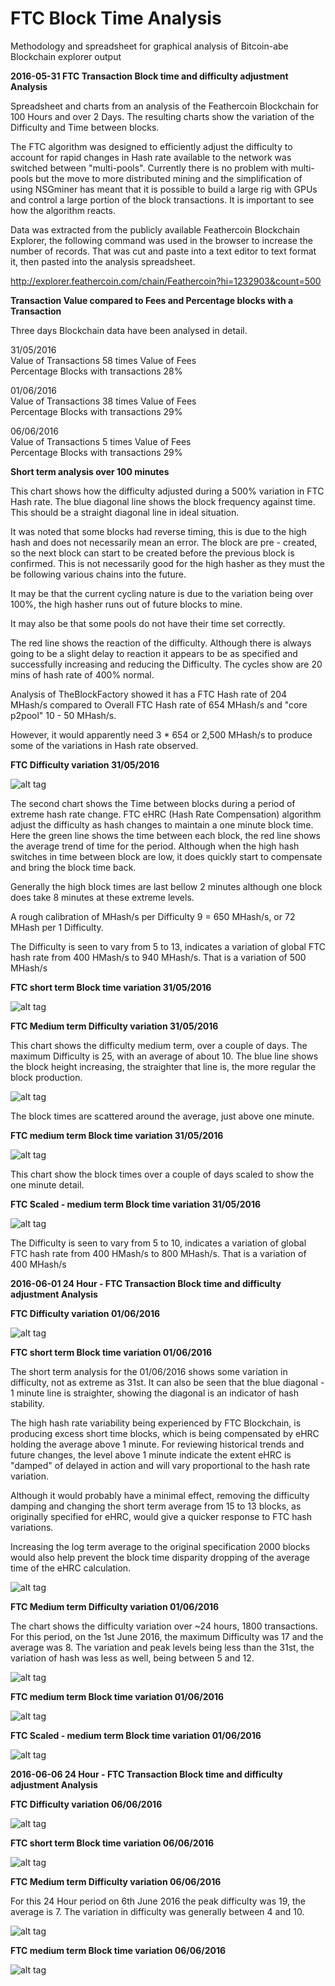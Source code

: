 # FTC Block Time Analysis
Methodology and spreadsheet for graphical analysis of Bitcoin-abe Blockchain explorer output
 
**2016-05-31 FTC Transaction Block time and difficulty adjustment Analysis**

Spreadsheet and charts from an analysis of the Feathercoin Blockchain for 100 Hours and over 2 Days. The resulting charts show the variation of the Difficulty and Time between blocks.

The FTC algorithm was designed to efficiently adjust the difficulty to account for rapid changes in Hash rate available to the network was switched between "multi-pools". Currently there is no problem with multi-pools but the move to more distributed mining and the simplification of using NSGminer has meant that it is possible to build a large rig with GPUs and control a large portion of the block transactions.
It is important to see how the algorithm reacts.

Data was extracted from the publicly available Feathercoin Blockchain Explorer, the following command was used in the browser to increase the number of records. That was cut and paste into a text editor to text format it, then pasted into the analysis spreadsheet.

http://explorer.feathercoin.com/chain/Feathercoin?hi=1232903&count=500

**Transaction Value compared to Fees and Percentage blocks with a Transaction**

Three days Blockchain data have been analysed in detail. 

31/05/2016  
Value of Transactions 58 times Value of Fees  
Percentage Blocks with transactions 28%   

01/06/2016  
Value of Transactions 38 times Value of Fees  
Percentage Blocks with transactions 29%   

06/06/2016  
Value of Transactions 5 times Value of Fees  
Percentage Blocks with transactions 29%   

**Short term analysis over 100 minutes**

This chart shows how the difficulty adjusted during a 500% variation in FTC Hash rate. The blue diagonal line shows the block frequency against time. This should be a straight diagonal line in ideal situation.

It was noted that some blocks had reverse timing, this is due to the high hash and does not necessarily mean an error. The block are pre - created, so the next block can start to be created before the previous block is confirmed. This is not necessarily good for the high hasher as they must the be following various chains into the future.

It may be that the current cycling nature is due to the variation being over 100%, the high hasher runs out  of future blocks to mine.

It may also be that some pools do not have their time set correctly.

The red line shows the reaction of the difficulty. Although there is always going to be a slight delay to reaction it appears to be as specified and successfully increasing and reducing the Difficulty. The cycles show are 20 mins of hash rate of 400% normal.

Analysis of TheBlockFactory showed it has a FTC Hash rate of 204 MHash/s compared to Overall FTC Hash rate of  654 MHash/s and "core p2pool" 10 - 50 MHash/s.

However, it would apparently need 3 * 654 or 2,500 MHash/s to produce some of the variations in Hash rate observed.

**FTC Difficulty variation 31/05/2016**

![alt tag](https://github.com/wrapperband/FTCBlockTimeAnalysis/blob/master/2016-05-31%20FTCTransactionAnalysis/2016-05-31-FTCBlockDifficulty100Hr.ShortTerm.jpg?raw=true)  


The second chart shows the Time between blocks during a period of extreme hash rate change. FTC eHRC (Hash Rate Compensation) algorithm adjust the difficulty as hash changes to maintain a one minute block time.  Here the green line shows the time between each block, the red line shows the average trend of time for the period. Although when the high hash switches in time between block are low, it does quickly start to compensate and bring the block time back.  

Generally the high block times are last bellow 2 minutes although one block does take 8 minutes at these extreme levels. 

A rough calibration of MHash/s per Difficulty 9 = 650 MHash/s, or 72 MHash per 1 Difficulty. 

The Difficulty is seen to vary from 5 to 13, indicates a variation of global FTC hash rate  from 400 HMash/s to   940 MHash/s. That is a variation of 500 MHash/s

**FTC short term Block time variation 31/05/2016**

![alt tag](https://github.com/wrapperband/FTCBlockTimeAnalysis/blob/master/2016-05-31%20FTCTransactionAnalysis/2016-05-31-FTCBlockTime100Hr.ShortTerm.jpg?raw=true)  


**FTC Medium term Difficulty variation 31/05/2016**

This chart shows the difficulty medium term, over a couple of days. The maximum Difficulty is 25, with an average of about 10. The blue line shows the block height increasing, the straighter that line is, the more regular the block production.


![alt tag](https://github.com/wrapperband/FTCBlockTimeAnalysis/blob/master/2016-05-31%20FTCTransactionAnalysis/2016-05-31-FTCBlockDifficulty2Day.MediumTerm.jpg?raw=true)  


The block times are scattered around the average, just above one minute.

**FTC medium term Block time variation 31/05/2016**

![alt tag](https://github.com/wrapperband/FTCBlockTimeAnalysis/blob/master/2016-05-31%20FTCTransactionAnalysis/2016-05-31-FTCBlockTime2Day.MediumTerm.jpg?raw=true)  


This chart show the block times over a couple of days scaled to show the one minute detail.

**FTC Scaled - medium term Block time variation 31/05/2016**

![alt tag](https://github.com/wrapperband/FTCBlockTimeAnalysis/blob/master/2016-05-31%20FTCTransactionAnalysis/2016-05-31-FTCBlockTime2Day.MediumTerm.Scaled.jpg?raw=true)  

The Difficulty is seen to vary from 5 to 10, indicates a variation of global FTC hash rate  from 400 HMash/s to   800 MHash/s. That is a variation of 400 MHash/s

**2016-06-01 24 Hour - FTC Transaction Block time and difficulty adjustment Analysis**

**FTC Difficulty variation 01/06/2016**

![alt tag](https://github.com/wrapperband/FTCBlockTimeAnalysis/blob/master/2016-06-01%20FTCTransactionAnalysis/2016-06-01-FTCBlockDifficulty100Hr.ShortTerm.jpg?raw=true)  

**FTC short term Block time variation 01/06/2016**

The short term analysis for the 01/06/2016 shows some variation in difficulty, not as extreme as 31st. It can also be seen that the blue diagonal - 1 minute line is straighter, showing the diagonal is an indicator of hash stability. 

The high hash rate variability being experienced by FTC Blockchain, is producing excess short time blocks, which is being compensated by eHRC holding the average above 1 minute. For reviewing historical trends and future changes, the level above 1 minute indicate the extent eHRC is "damped" of delayed in action and will vary proportional to the hash rate variation.

Although it would probably have a minimal effect, removing the difficulty damping and changing the short term average from 15 to 13 blocks, as originally specified for eHRC, would give a quicker response to FTC hash variations.

Increasing the log term average to the original specification 2000 blocks would also help prevent the block time disparity dropping of the average time of the eHRC calculation.

![alt tag](https://github.com/wrapperband/FTCBlockTimeAnalysis/blob/master/2016-06-01%20FTCTransactionAnalysis/2016-06-01-FTCBlockTime100Hr.ShortTerm.jpg?raw=true)  

**FTC Medium term Difficulty variation 01/06/2016**

The chart shows the difficulty variation over ~24 hours, 1800 transactions. For this period, on the 1st June 2016, the maximum Difficulty was 17 and the average was 8. The variation and peak levels being less than the 31st, the variation of hash was less as well, being between 5 and 12.


![alt tag](https://github.com/wrapperband/FTCBlockTimeAnalysis/blob/master/2016-06-01%20FTCTransactionAnalysis/2016-06-01-FTCBlockDifficulty24Hr.MediumTerm.jpg?raw=true)  


**FTC medium term Block time variation 01/06/2016**

![alt tag](https://github.com/wrapperband/FTCBlockTimeAnalysis/blob/master/2016-06-01%20FTCTransactionAnalysis/2016-06-01-FTCBlockTime24Hr.MediumTerm.jpg?raw=true)  


**FTC Scaled - medium term Block time variation 01/06/2016**

![alt tag](https://github.com/wrapperband/FTCBlockTimeAnalysis/blob/master/2016-06-01%20FTCTransactionAnalysis/2016-06-01-FTCBlockTime24Hr.MediumTerm.Scaled.jpg?raw=true)  


**2016-06-06 24 Hour - FTC Transaction Block time and difficulty adjustment Analysis**

**FTC Difficulty variation 06/06/2016**

![alt tag](https://github.com/wrapperband/FTCBlockTimeAnalysis/blob/master/2016-06-06%20FTCTransactionAnalysis/2016-06-06-FTCBlockDifficulty100Hr.ShortTerm.jpg?raw=true)  

**FTC short term Block time variation 06/06/2016**

![alt tag](https://github.com/wrapperband/FTCBlockTimeAnalysis/blob/master/2016-06-06%20FTCTransactionAnalysis/2016-06-06-FTCBlockTime100Hr.ShortTerm.jpg?raw=true)  


**FTC Medium term Difficulty variation 06/06/2016**

For this 24 Hour period on 6th June 2016 the peak difficulty was 19, the average is 7. The variation in difficulty was generally between 4 and 10.

![alt tag](https://github.com/wrapperband/FTCBlockTimeAnalysis/blob/master/2016-06-06%20FTCTransactionAnalysis/2016-06-06-FTCBlockDifficulty24Hr.MediumTerm.jpg?raw=true)  


**FTC medium term Block time variation 06/06/2016**

![alt tag](https://github.com/wrapperband/FTCBlockTimeAnalysis/blob/master/2016-06-06%20FTCTransactionAnalysis/2016-06-06-FTCBlockTime24Hr.MediumTerm.jpg?raw=true)  

